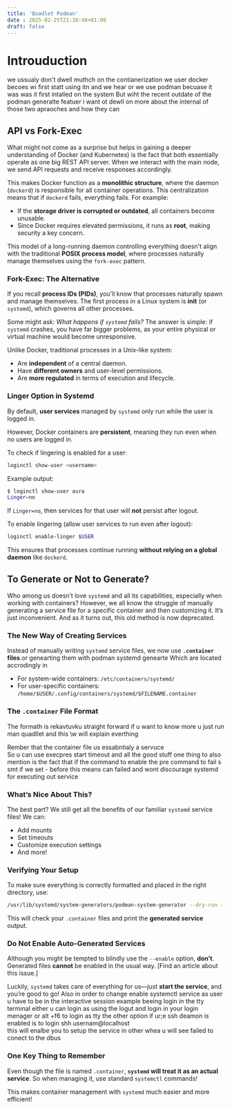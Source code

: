 ```yaml
---
title: 'Quadlet Podman'
date : 2025-02-25T21:38:48+01:00
draft: false
---
```


# Introuduction 
we ussualy don't dwell muthch on the contianerization we user docker becoes wi first statt using itn and we hear 
or we use podman  becuase it was was it first intalled on the system 
But wiht the recent outdate of the podman generalte featuer i want ot dewll on more about the internal of those two apraoches and how they 
can 

## API vs Fork-Exec
What might not come as a surprise but helps in gaining a deeper understanding of Docker (and Kubernetes) is the fact that both essentially operate as one big REST API server. When we interact with the main node, we send API requests and receive responses accordingly.

This makes Docker function as a **monolithic structure**, where the daemon (`dockerd`) is responsible for all container operations. This centralization means that if `dockerd` fails, everything fails. For example:
- If the **storage driver is corrupted or outdated**, all containers become unusable.
- Since Docker requires elevated permissions, it runs as **root**, making security a key concern.

This model of a long-running daemon controlling everything doesn't align with the traditional **POSIX process model**, where processes naturally manage themselves using the `fork-exec` pattern.

### **Fork-Exec: The Alternative**
If you recall **process IDs (PIDs)**, you'll know that processes naturally spawn and manage themselves. 
The first process in a Linux system is **init** (or `systemd`), which governs all other processes.

Some might ask: *What happens if `systemd` fails?* The answer is simple: if `systemd` crashes, you have far bigger problems, as your entire physical or virtual machine would become unresponsive.

Unlike Docker, traditional processes in a Unix-like system:

- Are **independent** of a central daemon.
- Have **different owners** and user-level permissions.
- Are **more regulated** in terms of execution and lifecycle.

### **Linger Option in Systemd**
By default, **user services** managed by `systemd` only run while the user is logged in.

However, Docker containers are **persistent**, meaning they run even when no users are logged in.

To check if lingering is enabled for a user:
```bash
loginctl show-user <username>
```
Example output:
```bash
$ loginctl show-user aura
Linger=no
```
If `Linger=no`, then services for that user will **not** persist after logout.

To enable lingering (allow user services to run even after logout):
```bash
loginctl enable-linger $USER
```
This ensures that processes continue running **without relying on a global daemon** like `dockerd`.

## To Generate or Not to Generate?

Who among us doesn’t love `systemd` and all its capabilities, especially when working with containers?
However, we all know the struggle of manually generating a service file for a specific container and then customizing it.
It’s just inconvenient. And as it turns out, this old method is now deprecated. 
### **The New Way of Creating Services**
Instead of manually writing `systemd` service files, we now use **`.container` files**.or genearting them with podman systemd genearte 
Which are located accrodingly  in 
- For system-wide containers: `/etc/containers/systemd/`
- For user-specific containers: `/home/$USER/.config/containers/systemd/$FILENAME.container`

### **The `.container` File Format**

The formath is rekavtuvku straight forward if u want to know more u just run man quadllet and this \w
will explain everthing 

Rember that the container file us essabntialy a servuce \
So u can use execpres start timeout and all the good stuff 
one thing to also mention is the fact that if the command to enable the pre command to fail s
smt if we set - before this means can failed and wont discourage systemd for executing out service 

### **What’s Nice About This?**
The best part? We still get all the benefits of our familiar `systemd` service files! We can:
- Add mounts
- Set timeouts
- Customize execution settings
- And more!

### **Verifying Your Setup**
To make sure everything is correctly formatted and placed in the right directory, use:
```bash
/usr/lib/systemd/system-generators/podman-system-generator --dry-run --user
```
This will check your `.container` files and print the **generated service** output.

### **Do Not Enable Auto-Generated Services**
Although you might be tempted to blindly use the `--enable` option, **don’t**. Generated files **cannot** be enabled in the usual way. [Find an article about this issue.]

Luckily, `systemd` takes care of everything for us—just **start the service**, and you’re good to go!
Also in order to change enable systemctl service as user u have to be in the interactive session 
example beeing login in the tty terminal either u can login as using the logut and login in your login menager 
or alt +f6 to login as tty  the other option if ur;e ssh deamon is enabled is to   login shh usernam@localhost \
this will enalbe you to setup the service 
in other whea u will see failed to conect to the dbus 

### **One Key Thing to Remember**
Even though the file is named `.container`, **`systemd` will treat it as an actual service**. So when managing it, use standard `systemctl` commands!

This makes container management with `systemd` much easier and more efficient!


